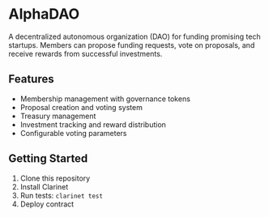 # AlphaDAO

A decentralized autonomous organization (DAO) for funding promising tech startups. Members can propose funding requests, vote on proposals, and receive rewards from successful investments.

## Features
- Membership management with governance tokens
- Proposal creation and voting system
- Treasury management
- Investment tracking and reward distribution
- Configurable voting parameters

## Getting Started
1. Clone this repository
2. Install Clarinet
3. Run tests: `clarinet test`
4. Deploy contract